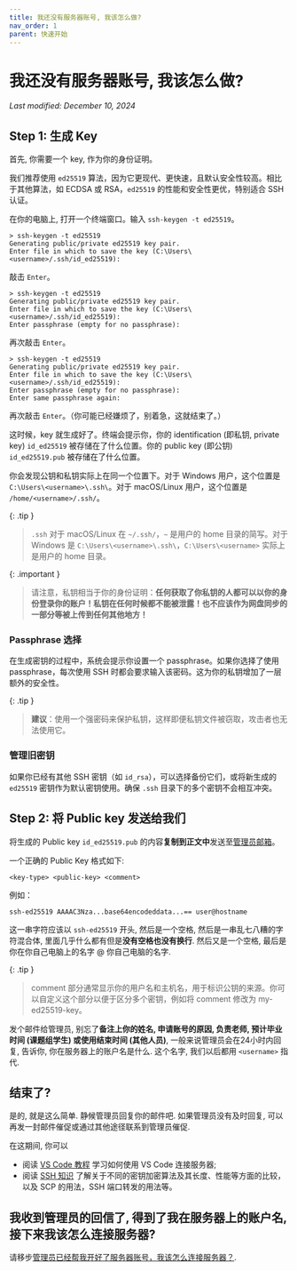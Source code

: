 ```yaml
---
title: 我还没有服务器账号, 我该怎么做?
nav_order: 1
parent: 快速开始
---
```



# 我还没有服务器账号, 我该怎么做?
*Last modified: December 10, 2024*

## Step 1: 生成 Key

首先, 你需要一个 key, 作为你的身份证明。

我们推荐使用 `ed25519` 算法，因为它更现代、更快速，且默认安全性较高。相比于其他算法，如 ECDSA 或 RSA，`ed25519` 的性能和安全性更优，特别适合 SSH 认证。

在你的电脑上, 打开一个终端窗口。输入 `ssh-keygen -t ed25519`。

~~~text
> ssh-keygen -t ed25519
Generating public/private ed25519 key pair.
Enter file in which to save the key (C:\Users\<username>/.ssh/id_ed25519):
~~~

敲击 `Enter`。

~~~text
> ssh-keygen -t ed25519
Generating public/private ed25519 key pair.
Enter file in which to save the key (C:\Users\<username>/.ssh/id_ed25519):
Enter passphrase (empty for no passphrase):
~~~

再次敲击 `Enter`。

~~~text
> ssh-keygen -t ed25519
Generating public/private ed25519 key pair.
Enter file in which to save the key (C:\Users\<username>/.ssh/id_ed25519):
Enter passphrase (empty for no passphrase):
Enter same passphrase again:
~~~

再次敲击 `Enter`。（你可能已经嫌烦了，别着急，这就结束了。）

这时候，key 就生成好了。终端会提示你，你的 identification (即私钥, private key) `id_ed25519` 被存储在了什么位置。你的 public key (即公钥) `id_ed25519.pub` 被存储在了什么位置。

你会发现公钥和私钥实际上在同一个位置下。对于 Windows 用户，这个位置是 `C:\Users\<username>\.ssh\`。对于 macOS/Linux 用户，这个位置是 `/home/<username>/.ssh/`。

{: .tip }
> `.ssh` 对于 macOS/Linux 在 `~/.ssh/`，`~` 是用户的 home 目录的简写。对于 Windows 是 `C:\Users\<username>\.ssh\`，`C:\Users\<username>` 实际上是用户的 home 目录。

{: .important }
> 请注意，私钥相当于你的身份证明：**任何获取了你私钥的人都可以以你的身份登录你的账户！私钥在任何时候都不能被泄露！也不应该作为网盘同步的一部分等被上传到任何其他地方！**

### Passphrase 选择

在生成密钥的过程中，系统会提示你设置一个 passphrase。如果你选择了使用 passphrase，每次使用 SSH 时都会要求输入该密码。这为你的私钥增加了一层额外的安全性。

{: .tip }
> **建议**：使用一个强密码来保护私钥，这样即便私钥文件被窃取，攻击者也无法使用它。

### 管理旧密钥

如果你已经有其他 SSH 密钥（如 `id_rsa`），可以选择备份它们，或将新生成的 `ed25519` 密钥作为默认密钥使用。确保 `.ssh` 目录下的多个密钥不会相互冲突。

## Step 2: 将 Public key 发送给我们

将生成的 Public key `id_ed25519.pub` 的内容**复制到正文中**发送至[管理员邮箱](mailto:cash_admin@163.com)。

一个正确的 Public Key 格式如下:

```text
<key-type> <public-key> <comment>
```

例如：

```text
ssh-ed25519 AAAAC3Nza...base64encodeddata...== user@hostname
```

这一串字符应该以 `ssh-ed25519` 开头, 然后是一个空格, 然后是一串乱七八糟的字符混合体, 里面几乎什么都有但是**没有空格也没有换行**. 然后又是一个空格, 最后是你在你自己电脑上的名字 @ 你自己电脑的名字.

{: .tip }
> comment 部分通常显示你的用户名和主机名，用于标识公钥的来源。你可以自定义这个部分以便于区分多个密钥，例如将 comment 修改为 my-ed25519-key。

发个邮件给管理员, 别忘了**备注上你的姓名, 申请账号的原因, 负责老师, 预计毕业时间 (课题组学生) 或使用结束时间 (其他人员)**, 一般来说管理员会在24小时内回复, 告诉你, 你在服务器上的账户名是什么. 这个名字, 我们以后都用 `<username>` 指代.

## 结束了?

是的, 就是这么简单. 静候管理员回复你的邮件吧. 如果管理员没有及时回复, 可以再发一封邮件催促或通过其他途径联系到管理员催促.

在这期间, 你可以

- 阅读 [VS Code 教程](vscode) 学习如何使用 VS Code 连接服务器;
- 阅读 [SSH 知识](../knowledge/ssh) 了解关于不同的密钥加密算法及其长度、性能等方面的比较，以及 SCP 的用法，SSH 端口转发的用法等。

## 我收到管理员的回信了, 得到了我在服务器上的账户名, 接下来我该怎么连接服务器?

请移步[管理员已经帮我开好了服务器账号，我该怎么连接服务器？](how-can-i-connect).
